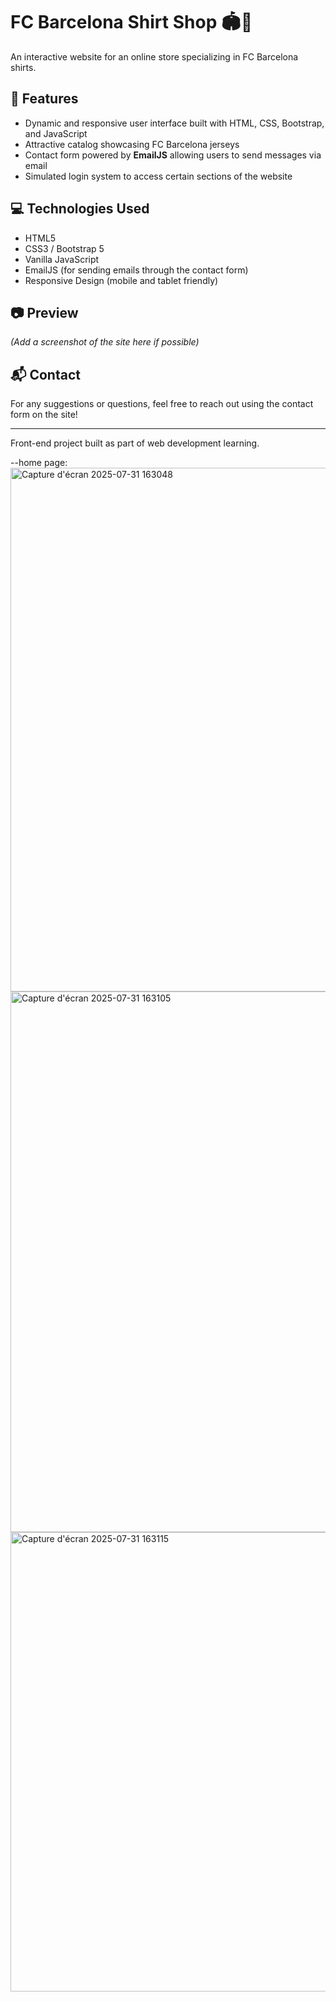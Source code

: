 # FC Barcelona Shirt Shop 🏟️👕

An interactive website for an online store specializing in FC Barcelona shirts.

## 🚀 Features

- Dynamic and responsive user interface built with HTML, CSS, Bootstrap, and JavaScript
- Attractive catalog showcasing FC Barcelona jerseys
- Contact form powered by **EmailJS** allowing users to send messages via email
- Simulated login system to access certain sections of the website

## 💻 Technologies Used

- HTML5  
- CSS3 / Bootstrap 5  
- Vanilla JavaScript  
- EmailJS (for sending emails through the contact form)  
- Responsive Design (mobile and tablet friendly)

## 📷 Preview

*(Add a screenshot of the site here if possible)*

## 📬 Contact

For any suggestions or questions, feel free to reach out using the contact form on the site!

---

Front-end project built as part of web development learning.

--home page:
<img width="1898" height="838" alt="Capture d'écran 2025-07-31 163048" src="https://github.com/user-attachments/assets/8bf995c0-88bf-479f-9d6e-6ba7545592a1" />
<img width="1891" height="865" alt="Capture d'écran 2025-07-31 163105" src="https://github.com/user-attachments/assets/dd145583-08e3-40ea-abee-83cd898745eb" />
<img width="1902" height="735" alt="Capture d'écran 2025-07-31 163115" src="https://github.com/user-attachments/assets/d9d80d44-7d1a-4d14-a689-86c84a8dfa2f" />




